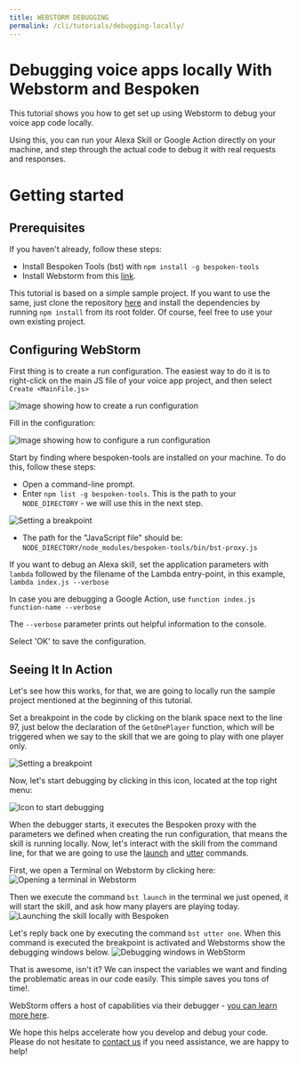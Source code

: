 ```yaml
---
title: WEBSTORM DEBUGGING
permalink: /cli/tutorials/debugging-locally/
---
```


# Debugging voice apps locally With Webstorm and Bespoken
This tutorial shows you how to get set up using Webstorm to debug your voice app code locally.

Using this, you can run your Alexa Skill or Google Action directly on your machine, and step through the actual code to debug it with real requests and responses.

# **Getting started**

## **Prerequisites**
If you haven't already, follow these steps:
* Install Bespoken Tools (bst) with `npm install -g bespoken-tools`
* Install Webstorm from this [link](https://www.jetbrains.com/webstorm/download).

This tutorial is based on a simple sample project. If you want to use the same, just clone the repository [here](https://github.com/bespoken-samples/GuessThePrice) and install the dependencies by running `npm install` from its root folder. Of course, feel free to use your own existing project.

## **Configuring WebStorm**
First thing is to create a run configuration. The easiest way to do it is to right-click on the main JS file of your voice app project, and then select `Create <MainFile.js>`

![Image showing how to create a run configuration][Create-Run-Config]

Fill in the configuration:

![Image showing how to configure a run configuration][Create-Run-Config2]

Start by finding where bespoken-tools are installed on your machine. To do this, follow these steps:
* Open a command-line prompt.
* Enter ``npm list -g bespoken-tools``. This is the path to your ``NODE_DIRECTORY`` - we will use this in the next step.

![Setting a breakpoint][Create-Run-Config8]
* The path for the "JavaScript file" should be: ``NODE_DIRECTORY/node_modules/bespoken-tools/bin/bst-proxy.js``

If you want to debug an Alexa skill, set the application parameters with `lambda` followed by the filename of the Lambda entry-point, in this example, `lambda index.js --verbose`

In case you are debugging a Google Action, use `function index.js function-name --verbose`

The `--verbose` parameter prints out helpful information to the console.

Select 'OK' to save the configuration.

## **Seeing It In Action**
Let's see how this works, for that, we are going to locally run the sample project mentioned at the beginning of this tutorial.

Set a breakpoint in the code by clicking on the blank space next to the line 97, just below the declaration of the `GetOnePlayer` function, which will be triggered when we say to the skill that we are going to play with one player only.

![Setting a breakpoint][Create-Run-Config4]

Now, let's start debugging by clicking in this icon, located at the top right menu:

![Icon to start debugging][Create-Run-Config3]

When the debugger starts, it executes the Bespoken proxy with the parameters we defined when creating the run configuration, that means the skill is running locally. Now, let's interact with the skill from the command line, for that we are going to use the [launch](https://read.bespoken.io/cli/commands#launch) and [utter](https://read.bespoken.io/cli/commands#utter) commands.

First, we open a Terminal on Webstorm by clicking here:
![Opening a terminal in Webstorm][Create-Run-Config5]

Then we execute the command `bst launch` in the terminal we just opened, it will start the skill, and ask how many players are playing today.
![Launching the skill locally with Bespoken][Create-Run-Config6]

Let's reply back one by executing the command `bst utter one`. When this command is executed the breakpoint is activated and Webstorms show the debugging windows below.
![Debugging windows in WebStorm][Create-Run-Config7]

That is awesome, isn't it? We can inspect the variables we want and finding the problematic areas in our code easily. This simple saves you tons of time!.

WebStorm offers a host of capabilities via their debugger - [you can learn more here](https://www.jetbrains.com/help/webstorm/running-and-debugging-node-js.html).

We hope this helps accelerate how you develop and debug your code. Please do not hesitate to [contact us](mailto:contact@bespoken.io) if you need assistance, we are happy to help!



<!-- Images references -->
[Create-Run-Config]: ./../../assets/images/Tutorials-webstormDebug-1.png "Creating a run configuration"
[Create-Run-Config2]: ./../../assets/images/Tutorials-webstormDebug-2.png "Setting up a run configuration"
[Create-Run-Config3]: ./../../assets/images/Tutorials-webstormDebug-3.png "Start debugging by clicking this icon"
[Create-Run-Config4]: ./../../assets/images/Tutorials-webstormDebug-4.png "Setting up a breakpoint"
[Create-Run-Config5]: ./../../assets/images/Tutorials-webstormDebug-5.png "Opening a terminal in Webstorm"
[Create-Run-Config6]: ./../../assets/images/Tutorials-webstormDebug-6.png "Launching the skill locally with Bespoken"
[Create-Run-Config7]: ./../../assets/images/Tutorials-webstormDebug-7.png "Debugging window in WebStorm"
[Create-Run-Config8]: ./../../assets/images/Tutorials-webstormDebug-8.png "Finding bst-proxy"